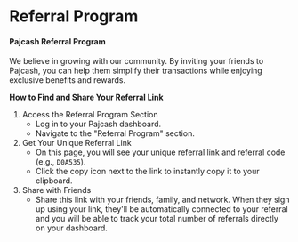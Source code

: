 # Referral Program

#### Pajcash Referral Program

We believe in growing with our community. By inviting your friends to Pajcash, you can help them simplify their transactions while enjoying exclusive benefits and rewards.

**How to Find and Share Your Referral Link**

1. Access the Referral Program Section
   * Log in to your Pajcash dashboard.
   * Navigate to the "Referral Program" section.
2. Get Your Unique Referral Link
   * On this page, you will see your unique referral link and referral code (e.g., `D0A535`).
   * Click the copy icon next to the link to instantly copy it to your clipboard.
3. Share with Friends
   * Share this link with your friends, family, and network. When they sign up using your link, they'll be automatically connected to your referral and you will be able to track your total number of referrals directly on your dashboard.
